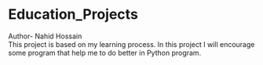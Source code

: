 # Education_Projects

Author- Nahid Hossain
<br> This project is based on my learning process. In this project I will encourage some program that help me to do better in Python program.
